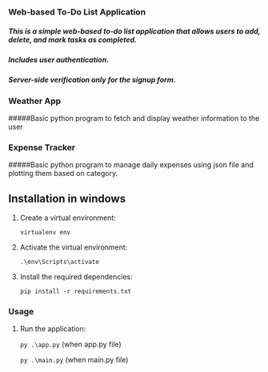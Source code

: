 ### Web-based To-Do List Application
##### This is a simple web-based to-do list application that allows users to add, delete, and mark tasks as completed. 
##### Includes user authentication.
##### Server-side verification only for the signup form.

### Weather App
#####Basic python program to fetch and display weather information to the user

### Expense Tracker
#####Basic python program to manage daily expenses using json file and plotting them based on category.


## Installation in windows

1. Create a virtual environment:

    ```virtualenv env```

4. Activate the virtual environment:

    ```.\env\Scripts\activate```

5. Install the required dependencies:

    ```pip install -r requirements.txt```

### Usage

1. Run the application:

    ```py .\app.py``` (when app.py file)
   
    ```py .\main.py``` (when main.py file)
